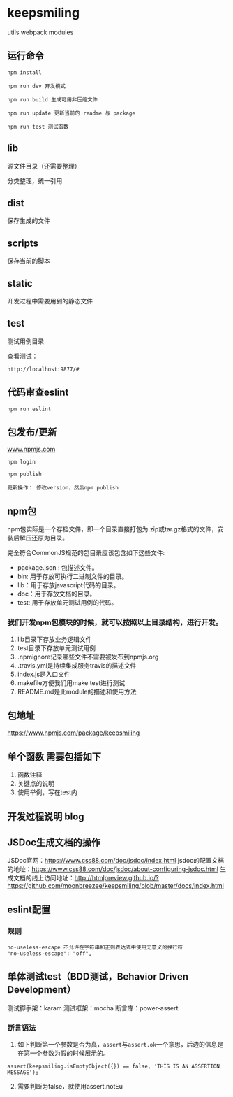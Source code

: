 # keepsmiling

utils webpack modules

## 运行命令

```
npm install 

npm run dev 开发模式

npm run build 生成可用非压缩文件

npm run update 更新当前的 readme 与 package

npm run test 测试函数
```

## lib

源文件目录（还需要整理）

分类整理，统一引用

## dist

保存生成的文件

## scripts

保存当前的脚本

## static

开发过程中需要用到的静态文件

## test

测试用例目录

查看测试：

```
http://localhost:9877/#
```

## 代码审查eslint

```
npm run eslint
```

## 包发布/更新

www.npmjs.com

```
npm login

npm publish

更新操作： 修改version，然后npm publish
```
## npm包
npm包实际是一个存档文件，即一个目录直接打包为.zip或tar.gz格式的文件，安装后解压还原为目录。

完全符合CommonJS规范的包目录应该包含如下这些文件:

- package.json : 包描述文件。
- bin: 用于存放可执行二进制文件的目录。
- lib：用于存放javascript代码的目录。
- doc：用于存放文档的目录。
- test: 用于存放单元测试用例的代码。

### 我们开发npm包模块的时候，就可以按照以上目录结构，进行开发。

1. lib目录下存放业务逻辑文件
2. test目录下存放单元测试用例
3. .npmignore记录哪些文件不需要被发布到npmjs.org
4. .travis.yml是持续集成服务travis的描述文件
5. index.js是入口文件
6. makefile方便我们用make test进行测试
7. README.md是此module的描述和使用方法

## 包地址
https://www.npmjs.com/package/keepsmiling

## 单个函数 需要包括如下
1. 函数注释
2. 关键点的说明
3. 使用举例，写在test内

## 开发过程说明  blog

## JSDoc生成文档的操作
JSDoc官网：https://www.css88.com/doc/jsdoc/index.html
jsdoc的配置文档的地址：https://www.css88.com/doc/jsdoc/about-configuring-jsdoc.html
生成文档的线上访问地址：http://htmlpreview.github.io/?https://github.com/moonbreezee/keepsmiling/blob/master/docs/index.html


## eslint配置
### 规则
```
no-useless-escape 不允许在字符串和正则表达式中使用无意义的换行符
"no-useless-escape": "off",
```

## 单体测试test（BDD测试，Behavior Driven Development）
测试脚手架：karam 
测试框架：mocha
断言库：power-assert

### 断言语法
1. 如下判断第一个参数是否为真，`assert`与`assert.ok`一个意思，后边的信息是在第一个参数为假的时候展示的。
```
assert(keepsmiling.isEmptyObject({}) == false, 'THIS IS AN ASSERTION MESSAGE');
```
2. 需要判断为false，就使用assert.notEu
